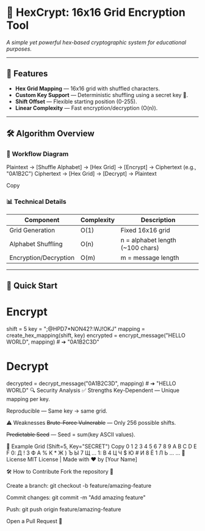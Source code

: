# 🔐 HexCrypt: 16x16 Grid Encryption Tool

*A simple yet powerful hex-based cryptographic system for educational purposes.*

---

## 🌟 Features
- **Hex Grid Mapping** — 16x16 grid with shuffled characters.
- **Custom Key Support** — Deterministic shuffling using a secret key 🔑.
- **Shift Offset** — Flexible starting position (0-255).
- **Linear Complexity** — Fast encryption/decryption (O(n)).

---

## 🛠️ Algorithm Overview

### 🔄 Workflow Diagram
Plaintext → [Shuffle Alphabet] → [Hex Grid] → [Encrypt] → Ciphertext (e.g., "0A1B2C")
Ciphertext → [Hex Grid] → [Decrypt] → Plaintext

Copy

### 📊 Technical Details
| Component           | Complexity | Description                          |
|---------------------|------------|--------------------------------------|
| Grid Generation     | O(1)       | Fixed 16x16 grid                     |
| Alphabet Shuffling  | O(n)       | n = alphabet length (~100 chars)     |
| Encryption/Decryption | O(m)     | m = message length                   |

---

## 🚀 Quick Start

# Encrypt
shift = 5
key = ";@HPD7*NON42?:WJ!OKJ"
mapping = create_hex_mapping(shift, key)
encrypted = encrypt_message("HELLO WORLD", mapping)  # ➔ "0A1B2C3D"

# Decrypt
decrypted = decrypt_message("0A1B2C3D", mapping)    # ➔ "HELLO WORLD"
🔍 Security Analysis
✅ Strengths
Key-Dependent — Unique mapping per key.

Reproducible — Same key → same grid.

⚠️ Weaknesses
~~Brute-Force Vulnerable~~ — Only 256 possible shifts.

~~Predictable Seed~~ — Seed = sum(key ASCII values).

🎨 Example Grid (Shift=5, Key="SECRET")
Copy
   0 1 2 3 4 5 6 7 8 9 A B C D E F
0: Д ! 3 Ф A % K * Ж ) Ъ Ы 7 Щ ...
1: B 4 Ц Ч $ Ю # И 8 Ё 1 Л Ь ...
...
📜 License
MIT License | Made with ❤️ by [Your Name]

🛠️ How to Contribute
Fork the repository 🍴

Create a branch: git checkout -b feature/amazing-feature

Commit changes: git commit -m "Add amazing feature"

Push: git push origin feature/amazing-feature

Open a Pull Request 🌟
